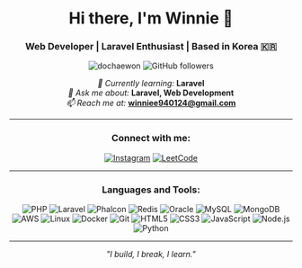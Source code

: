 <h1 align="center">Hi there, I'm Winnie 👋</h1>
<h3 align="center">Web Developer | Laravel Enthusiast | Based in Korea 🇰🇷</h3>

<p align="center">
  <img src="https://komarev.com/ghpvc/?username=dochaewon&label=Profile%20views&color=brightgreen&style=flat-square" alt="dochaewon" />
  <img alt="GitHub followers" src="https://img.shields.io/github/followers/dochaewon?style=social" />
</p>

<p align="center">
  <em>🌱 Currently learning:</em> <strong>Laravel</strong><br>
  <em>💬 Ask me about:</em> <strong>Laravel, Web Development</strong><br>
  <em>📫 Reach me at:</em> <strong><a href="mailto:winniee940124@gmail.com">winniee940124@gmail.com</a></strong>
</p>

---

<h3 align="center">Connect with me:</h3>
<p align="center">
  <a href="https://instagram.com/chaewon_do_winnie" target="blank"><img src="https://img.shields.io/badge/Instagram-%23E4405F.svg?&style=for-the-badge&logo=instagram&logoColor=white" alt="Instagram"></a>
  <a href="https://www.leetcode.com/winniedo" target="blank"><img src="https://img.shields.io/badge/LeetCode-%23FFA116.svg?&style=for-the-badge&logo=leetcode&logoColor=white" alt="LeetCode"></a>
</p>

---

<h3 align="center">Languages and Tools:</h3>
<p align="center">
  <img src="https://img.shields.io/badge/PHP-%23777BB4.svg?&style=for-the-badge&logo=php&logoColor=white" alt="PHP"/>
  <img src="https://img.shields.io/badge/Laravel-%23FF2D20.svg?&style=for-the-badge&logo=laravel&logoColor=white" alt="Laravel"/>
  <img src="https://img.shields.io/badge/Phalcon-%2336F742.svg?&style=for-the-badge&logo=phalcon&logoColor=white" alt="Phalcon"/>
  <img src="https://img.shields.io/badge/Redis-%23DC382D.svg?&style=for-the-badge&logo=redis&logoColor=white" alt="Redis"/>
  <img src="https://img.shields.io/badge/Oracle-%23F80000.svg?&style=for-the-badge&logo=oracle&logoColor=white" alt="Oracle"/>
  <img src="https://img.shields.io/badge/MySQL-%234479A1.svg?&style=for-the-badge&logo=mysql&logoColor=white" alt="MySQL"/>
  <img src="https://img.shields.io/badge/MongoDB-%2347A248.svg?&style=for-the-badge&logo=mongodb&logoColor=white" alt="MongoDB"/>
  <img src="https://img.shields.io/badge/AWS-%23232F3E.svg?&style=for-the-badge&logo=amazon-aws&logoColor=white" alt="AWS"/>
  <img src="https://img.shields.io/badge/Linux-%23FCC624.svg?&style=for-the-badge&logo=linux&logoColor=black" alt="Linux"/>
  <img src="https://img.shields.io/badge/Docker-%232496ED.svg?&style=for-the-badge&logo=docker&logoColor=white" alt="Docker"/>
  <img src="https://img.shields.io/badge/Git-%23F05033.svg?&style=for-the-badge&logo=git&logoColor=white" alt="Git"/>
  <img src="https://img.shields.io/badge/HTML5-%23E34F26.svg?&style=for-the-badge&logo=html5&logoColor=white" alt="HTML5"/>
  <img src="https://img.shields.io/badge/CSS3-%231572B6.svg?&style=for-the-badge&logo=css3&logoColor=white" alt="CSS3"/>
  <img src="https://img.shields.io/badge/JavaScript-%23F7DF1E.svg?&style=for-the-badge&logo=javascript&logoColor=black" alt="JavaScript"/>
  <img src="https://img.shields.io/badge/Node.js-%23339933.svg?&style=for-the-badge&logo=node-dot-js&logoColor=white" alt="Node.js"/>
  <img src="https://img.shields.io/badge/Python-3776AB?style=for-the-badge&logo=node-dot-js&logoColor=white" alt="Python"/>
</p>

---

<p align="center">
  <i>"I build, I break, I learn."</i>
</p>
